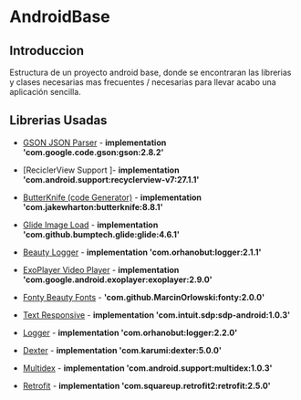 # AndroidBase


## Introduccion

Estructura de un proyecto android base, donde se encontraran las librerias y clases necesarias mas frecuentes / necesarias para llevar acabo una aplicación sencilla.

## Librerias Usadas 

* [GSON JSON Parser](https://github.com/google/gson) - **implementation 'com.google.code.gson:gson:2.8.2'**
* [ReciclerView Support ]- **implementation 'com.android.support:recyclerview-v7:27.1.1'**

* [ButterKnife (code Generator)](https://github.com/JakeWharton/butterknife) - **implementation 'com.jakewharton:butterknife:8.8.1'**
* [Glide Image Load](https://github.com/bumptech/glide) - **implementation 'com.github.bumptech.glide:glide:4.6.1'**
* [Beauty Logger](https://github.com/orhanobut/logger) - **implementation 'com.orhanobut:logger:2.1.1'**
* [ExoPlayer Video Player](https://github.com/google/ExoPlayer) - **implementation 'com.google.android.exoplayer:exoplayer:2.9.0'**
* [Fonty Beauty Fonts](https://github.com/MarcinOrlowski/Fonty) - **'com.github.MarcinOrlowski:fonty:2.0.0'**
* [Text Responsive](https://github.com/intuit/sdp) - **implementation 'com.intuit.sdp:sdp-android:1.0.3'**
* [Logger](https://github.com/orhanobut/logger) - **implementation 'com.orhanobut:logger:2.2.0'**
* [Dexter](https://github.com/Karumi/Dexter) - **implementation 'com.karumi:dexter:5.0.0'**
* [Multidex](https://mvnrepository.com/artifact/com.android.support/multidex/1.0.3) - **implementation 'com.android.support:multidex:1.0.3'**
* [Retrofit](https://square.github.io/retrofit/) - **implementation  'com.squareup.retrofit2:retrofit:2.5.0'**
